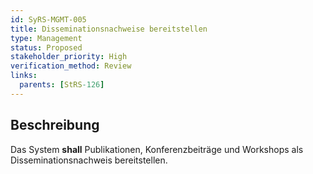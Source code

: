 ```yaml
---
id: SyRS-MGMT-005
title: Disseminationsnachweise bereitstellen
type: Management
status: Proposed
stakeholder_priority: High
verification_method: Review
links:
  parents: [StRS-126]
---
```


## Beschreibung
Das System **shall** Publikationen, Konferenzbeiträge und Workshops als Disseminationsnachweis bereitstellen.
